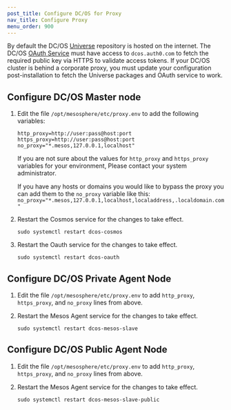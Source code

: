 ```yaml
---
post_title: Configure DC/OS for Proxy
nav_title: Configure Proxy
menu_order: 900
---
```


By default the DC/OS [Universe](https://github.com/mesosphere/universe) repository is hosted on the internet. The DC/OS [OAuth Service](https://github.com/dcos/dcos-oauth) must have access to `dcos.auth0.com` to fetch the required public key via HTTPS to validate access tokens. If your DC/OS cluster is behind a corporate proxy, you must update your configuration post-installation to fetch the Universe packages and OAuth service to work. 

## Configure DC/OS Master node

1. Edit the file `/opt/mesosphere/etc/proxy.env` to add the following variables:

    ```
    http_proxy=http://user:pass@host:port
    https_proxy=http://user:pass@host:port
    no_proxy="*.mesos,127.0.0.1,localhost"
    ```
    
    If you are not sure about the values for `http_proxy` and `https_proxy` variables for your environment, Please contact your system administrator.
    
    If you have any hosts or domains you would like to bypass the proxy you can add them to the `no_proxy` variable like this: `no_proxy="*.mesos,127.0.0.1,localhost,localaddress,.localdomain.com"`
    
1.  Restart the Cosmos service for the changes to take effect.

    ```
    sudo systemctl restart dcos-cosmos
    ```

1.  Restart the Oauth service for the changes to take effect.

    ```
    sudo systemctl restart dcos-oauth
    ```

## Configure DC/OS Private Agent Node

1. Edit the file `/opt/mesosphere/etc/proxy.env` to add `http_proxy`, `https_proxy`, and `no_proxy` lines from above. 


1.  Restart the Mesos Agent service for the changes to take effect.

    ```
    sudo systemctl restart dcos-mesos-slave
    ```

## Configure DC/OS Public Agent Node

1. Edit the file `/opt/mesosphere/etc/proxy.env` to add `http_proxy`, `https_proxy`, and `no_proxy` lines from above.


1.  Restart the Mesos Agent service for the changes to take effect.

    ```
    sudo systemctl restart dcos-mesos-slave-public
    ```

